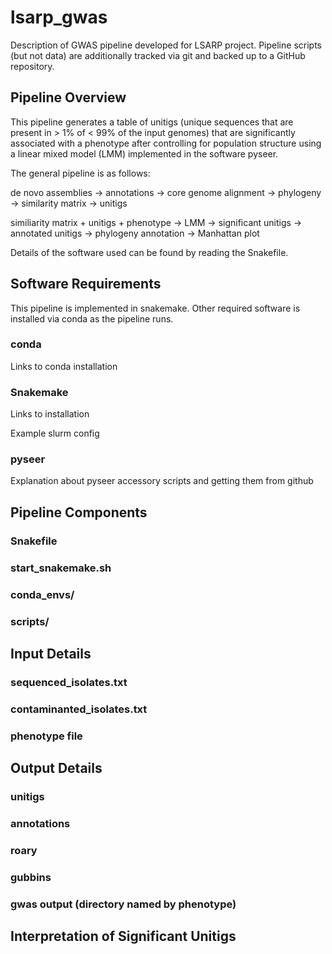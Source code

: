 # lsarp_gwas

Description of GWAS pipeline developed for LSARP project. Pipeline scripts (but not data) are additionally tracked via git and backed up to a GitHub repository.  

## Pipeline Overview

This pipeline generates a table of unitigs (unique sequences that are present in > 1% of < 99% of the input genomes) that are significantly associated with a phenotype after controlling for population structure using a linear mixed model (LMM) implemented in the software pyseer. 

The general pipeline is as follows:

de novo assemblies -> annotations -> core genome alignment -> phylogeny -> similarity matrix
                   -> unitigs

similiarity matrix + unitigs + phenotype -> LMM -> significant unitigs -> annotated unitigs -> phylogeny annotation
                                                                                            -> Manhattan plot

Details of the software used can be found by reading the Snakefile.

## Software Requirements

This pipeline is implemented in snakemake. Other required software is installed via conda as the pipeline runs. 

### conda

Links to conda installation

### Snakemake

Links to installation

Example slurm config

### pyseer

Explanation about pyseer accessory scripts and getting them from github

## Pipeline Components

### Snakefile

### start_snakemake.sh

### conda_envs/

### scripts/

## Input Details

### sequenced_isolates.txt

### contaminanted_isolates.txt

### phenotype file

## Output Details

### unitigs

### annotations

### roary

### gubbins

### gwas output (directory named by phenotype)

## Interpretation of Significant Unitigs

